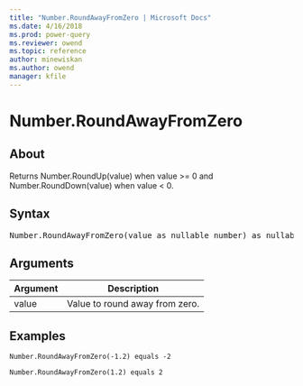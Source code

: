 ```yaml
---
title: "Number.RoundAwayFromZero | Microsoft Docs"
ms.date: 4/16/2018
ms.prod: power-query
ms.reviewer: owend
ms.topic: reference
author: minewiskan
ms.author: owend
manager: kfile
---
```

# Number.RoundAwayFromZero

  
## About  
Returns Number.RoundUp(value) when value &gt;= 0 and Number.RoundDown(value) when value &lt; 0.  
  
## Syntax

<pre>
Number.RoundAwayFromZero(value as nullable number) as nullable number  
</pre>
  
## Arguments  
  
|Argument|Description|  
|------------|---------------|  
|value|Value to round away from zero.|  
  
## Examples  
  
```powerquery-m
Number.RoundAwayFromZero(-1.2) equals -2  
```  
  
```powerquery-m
Number.RoundAwayFromZero(1.2) equals 2  
```  
